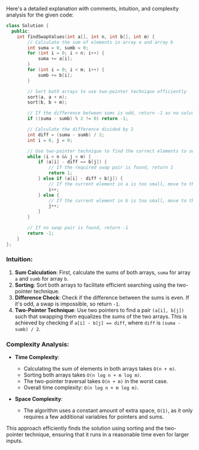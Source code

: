 Here's a detailed explanation with comments, intuition, and complexity analysis for the given code:

```cpp
class Solution {
  public:
    int findSwapValues(int a[], int n, int b[], int m) {
        // Calculate the sum of elements in array a and array b
        int suma = 0, sumb = 0;
        for (int i = 0; i < n; i++) {
            suma += a[i];
        }
        for (int i = 0; i < m; i++) {
            sumb += b[i];
        }

        // Sort both arrays to use two-pointer technique efficiently
        sort(a, a + n);
        sort(b, b + m);

        // If the difference between sums is odd, return -1 as no solution is possible
        if ((suma - sumb) % 2 != 0) return -1;

        // Calculate the difference divided by 2
        int diff = (suma - sumb) / 2;
        int i = 0, j = 0;

        // Use two-pointer technique to find the correct elements to swap
        while (i < n && j < m) {
            if (a[i] - diff == b[j]) {
                // If the required swap pair is found, return 1
                return 1;
            } else if (a[i] - diff < b[j]) {
                // If the current element in a is too small, move to the next element in a
                i++;
            } else {
                // If the current element in b is too small, move to the next element in b
                j++;
            }
        }

        // If no swap pair is found, return -1
        return -1;
    }
};
```

### Intuition:
1. **Sum Calculation**: First, calculate the sums of both arrays, `suma` for array `a` and `sumb` for array `b`.
2. **Sorting**: Sort both arrays to facilitate efficient searching using the two-pointer technique.
3. **Difference Check**: Check if the difference between the sums is even. If it's odd, a swap is impossible, so return `-1`.
4. **Two-Pointer Technique**: Use two pointers to find a pair `(a[i], b[j])` such that swapping them equalizes the sums of the two arrays. This is achieved by checking if `a[i] - b[j] == diff`, where `diff` is `(suma - sumb) / 2`.

### Complexity Analysis:
- **Time Complexity**:
  - Calculating the sum of elements in both arrays takes `O(n + m)`.
  - Sorting both arrays takes `O(n log n + m log m)`.
  - The two-pointer traversal takes `O(n + m)` in the worst case.
  - Overall time complexity: `O(n log n + m log m)`.

- **Space Complexity**:
  - The algorithm uses a constant amount of extra space, `O(1)`, as it only requires a few additional variables for pointers and sums.

This approach efficiently finds the solution using sorting and the two-pointer technique, ensuring that it runs in a reasonable time even for larger inputs.